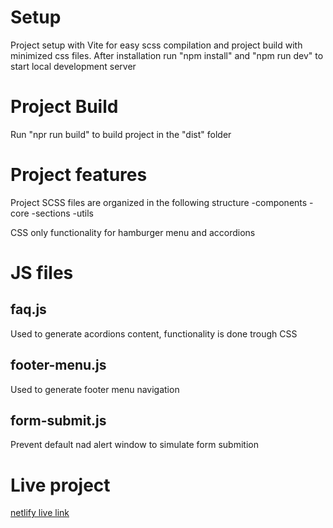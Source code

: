 # Setup

Project setup with Vite for easy scss compilation and project build with minimized css files.
After installation run "npm install" and "npm run dev" to start local development server

# Project Build

Run "npr run build" to build project in the "dist" folder

# Project features

Project SCSS files are organized in the following structure
-components
-core
-sections
-utils

CSS only functionality for hamburger menu and accordions

# JS files

## faq.js

Used to generate acordions content, functionality is done trough CSS

## footer-menu.js

Used to generate footer menu navigation

## form-submit.js

Prevent default nad alert window to simulate form submition

# Live project

[netlify live link](https://kompare-mb.netlify.app/)
